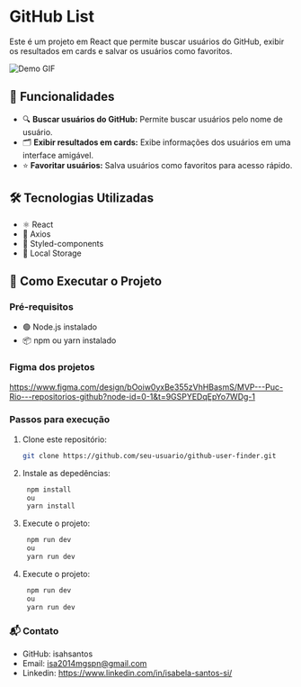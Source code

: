 # GitHub List 

Este é um projeto em React que permite buscar usuários do GitHub, exibir os resultados em cards e salvar os usuários como favoritos.

![Demo GIF](https://github.com/isahsantos/mvp-front-avancado-git-list/blob/main/src/assets/images/Macbook-Air-localhost-yurvSzPAa8.gif)


## 🌟 Funcionalidades

- 🔍 **Buscar usuários do GitHub:** Permite buscar usuários pelo nome de usuário.
- 🗂️ **Exibir resultados em cards:** Exibe informações dos usuários em uma interface amigável.
- ⭐ **Favoritar usuários:** Salva usuários como favoritos para acesso rápido.

## 🛠️ Tecnologias Utilizadas

- ⚛️ React
- 🔗 Axios
- 💅 Styled-components
- 💾 Local Storage

## 🚀 Como Executar o Projeto

### Pré-requisitos

- 🟢 Node.js instalado
- 📦 npm ou yarn instalado

### Figma dos projetos

https://www.figma.com/design/bOoiw0yxBe355zVhHBasmS/MVP---Puc-Rio---repositorios-github?node-id=0-1&t=9GSPYEDqEpYo7WDg-1

### Passos para execução

1. Clone este repositório:
   ```bash
   git clone https://github.com/seu-usuario/github-user-finder.git

3. Instale as depedências:
   ```bash
    npm install
    ou
    yarn install

3. Execute o projeto:
   ```bash
    npm run dev 
    ou
    yarn run dev

4. Execute o projeto:
   ```bash
    npm run dev 
    ou
    yarn run dev


### 📬 Contato 
- GitHub: isahsantos
- Email: isa2014mgspn@gmail.com
- Linkedin: https://www.linkedin.com/in/isabela-santos-si/
